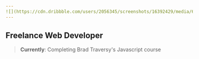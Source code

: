 ```yaml
---
![](https://cdn.dribbble.com/users/2056345/screenshots/16392429/media/69eaab518cb9d6e2629746654fef9359.png)
---
```


## Freelance Web Developer
>**Currently**: Completing Brad Traversy's Javascript course










